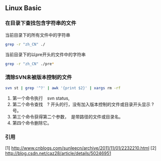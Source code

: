 ## Linux Basic

<!--### Shell命令-->

### 在目录下查找包含字符串的文件

当前目录下的所有文件中的字符串

```bash
grep -r "zh_CN" ./
```

当前目录下的以pre开头的文件中的字符串

```bash
grep -r "zh_CN" ./pre*
```

### 清除SVN未被版本控制的文件

``` bash
svn st | grep '^?' | awk '{print $2}' | xargs rm -rf
```

1. 第一个命令执行　svn status, 
2. 第二个命令查找　? 开头的行，没有加入版本控制的文件或目录开头显示 ? 号。
3. 第三个命令获得第二个参数，　是带路径的文件或目录名。
4. 第四个命令删除它。

### 引用

[1] http://www.cnblogs.com/sunleecn/archive/2011/11/01/2232210.html
[2] http://blog.csdn.net/caz28/article/details/50246951
